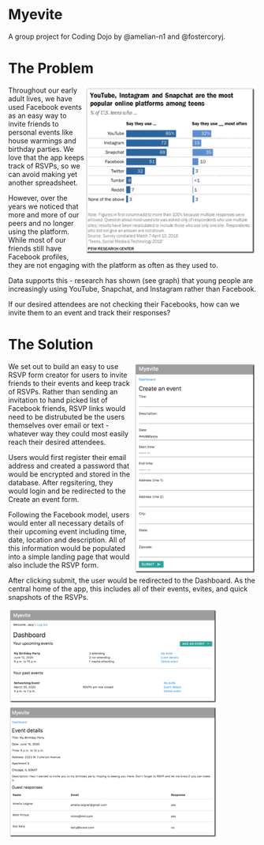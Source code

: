 # Myevite

A group project for Coding Dojo by @amelian-n1 and @fostercoryj.

# The Problem

<img align="right" src="/images/facebook_data.png" width="350" />

Throughout our early adult lives, we have used Facebook events as an easy way to invite friends to personal events like house warmings and birthday parties. We love that the app keeps track of RSVPs, so we can avoid making yet another spreadsheet.

However, over the years we noticed that more and more of our peers and no longer using the platform. While most of our friends still have Facebook profiles, they are not engaging with the platform as often as they used to.

Data supports this - research has shown (see graph) that young people are increasingly using YouTube, Snapchat, and Instagram rather than Facebook.

If our desired attendees are not checking their Facebooks, how can we invite them to an event and track their responses?

# The Solution


<img align="right" src="/images/event_form.png" width="250" />

We set out to build an easy to use RSVP form creator for users to invite friends to their events and keep track of RSVPs. Rather than sending an invitation to hand picked list of Facebook friends, RSVP links would need to be distrubuted be the users themselves over email or text - whatever way they could most easily reach their desired attendees.

Users would first register their email address and created a password that would be encrypted and stored in the database. After regsitering, they would login and be redirected to the Create an event form.

Following the Facebook model, users would enter all necessary details of their upcoming event including time, date, location and description. All of this information would be populated into a simple landing page that would also include the RSVP form.

After clicking submit, the user would be redirected to the Dashboard. As the central home of the app, this includes all of their events, evites, and quick snapshots of the RSVPs.

<p align="left">
  <img src="/images/dashboard.png" width="425" />
  <img src="/images/event_details.png" width="425" />
</p>





